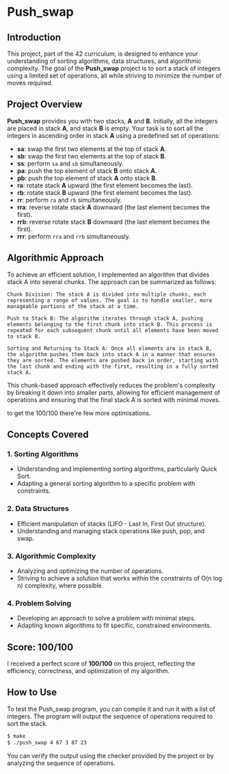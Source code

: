 # Push_swap

## Introduction

This project, part of the 42 curriculum, is designed to enhance your understanding of sorting algorithms, data structures, and algorithmic complexity. The goal of the **Push_swap** project is to sort a stack of integers using a limited set of operations, all while striving to minimize the number of moves required.

## Project Overview

**Push_swap** provides you with two stacks, **A** and **B**. Initially, all the integers are placed in stack **A**, and stack **B** is empty. Your task is to sort all the integers in ascending order in stack **A** using a predefined set of operations:

- **sa**: swap the first two elements at the top of stack **A**.
- **sb**: swap the first two elements at the top of stack **B**.
- **ss**: perform `sa` and `sb` simultaneously.
- **pa**: push the top element of stack **B** onto stack **A**.
- **pb**: push the top element of stack **A** onto stack **B**.
- **ra**: rotate stack **A** upward (the first element becomes the last).
- **rb**: rotate stack **B** upward (the first element becomes the last).
- **rr**: perform `ra` and `rb` simultaneously.
- **rra**: reverse rotate stack **A** downward (the last element becomes the first).
- **rrb**: reverse rotate stack **B** downward (the last element becomes the first).
- **rrr**: perform `rra` and `rrb` simultaneously.

## Algorithmic Approach

To achieve an efficient solution, I implemented an algorithm that divides stack A into several chunks. The approach can be summarized as follows:

    Chunk Division: The stack A is divided into multiple chunks, each representing a range of values. The goal is to handle smaller, more manageable portions of the stack at a time.

    Push to Stack B: The algorithm iterates through stack A, pushing elements belonging to the first chunk into stack B. This process is repeated for each subsequent chunk until all elements have been moved to stack B.

    Sorting and Returning to Stack A: Once all elements are in stack B, the algorithm pushes them back into stack A in a manner that ensures they are sorted. The elements are pushed back in order, starting with the last chunk and ending with the first, resulting in a fully sorted stack A.

This chunk-based approach effectively reduces the problem's complexity by breaking it down into smaller parts, allowing for efficient management of operations and ensuring that the final stack A is sorted with minimal moves.

to get the 100/100 there're few more optimisations.
## Concepts Covered

### 1. **Sorting Algorithms**
   - Understanding and implementing sorting algorithms, particularly Quick Sort.
   - Adapting a general sorting algorithm to a specific problem with constraints.

### 2. **Data Structures**
   - Efficient manipulation of stacks (LIFO - Last In, First Out structure).
   - Understanding and managing stack operations like push, pop, and swap.

### 3. **Algorithmic Complexity**
   - Analyzing and optimizing the number of operations.
   - Striving to achieve a solution that works within the constraints of O(n log n) complexity, where possible.

### 4. **Problem Solving**
   - Developing an approach to solve a problem with minimal steps.
   - Adapting known algorithms to fit specific, constrained environments.

## Score: 100/100

I received a perfect score of **100/100** on this project, reflecting the efficiency, correctness, and optimization of my algorithm.

## How to Use

To test the Push_swap program, you can compile it and run it with a list of integers. The program will output the sequence of operations required to sort the stack.

```bash
$ make
$ ./push_swap 4 67 3 87 23
```

You can verify the output using the checker provided by the project or by analyzing the sequence of operations.
